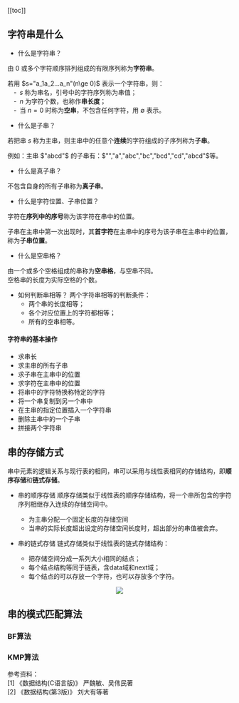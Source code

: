 [[toc]]
## 字符串是什么

- 什么是字符串？

由 0 或多个字符顺序排列组成的有限序列称为**字符串**。

若用 $s="a_1a_2...a_n"(n\ge 0)$ 表示一个字符串，则：  
&emsp;-&ensp;$s$ 称为串名，引号中的字符序列称为串值；  
&emsp;-&ensp;$n$ 为字符个数，也称作**串长度**；  
&emsp;-&ensp;当 $n=0$ 时称为**空串**，不包含任何字符，用 $\emptyset$ 表示。  

- 什么是子串？
  
若把串 $s$ 称为主串，则主串中的任意个**连续**的字符组成的子序列称为**子串**。  
  
例如：主串 $"abcd"$ 的子串有：$"","a","abc","bc","bcd","cd","abcd"$等。

- 什么是真子串？
 
不包含自身的所有子串称为**真子串**。

- 什么是字符位置、子串位置？

字符在**序列中的序号**称为该字符在串中的位置。

子串在主串中第一次出现时，其**首字符**在主串中的序号为该子串在主串中的位置，称为**子串位置**。

- 什么是空串格？

由一个或多个空格组成的串称为**空串格**，与空串不同。  
空格串的长度为实际空格的个数。

- 如何判断串相等？
两个字符串相等的判断条件：
  - 两个串的长度相等；
  - 各个对应位置上的字符都相等；
  - 所有的空串相等。  

#### 字符串的基本操作
- 求串长
- 求主串的所有子串
- 求子串在主串中的位置
- 求字符在主串中的位置
- 将串中的字符特换称特定的字符
- 将一个串复制到另一个串中
- 在主串的指定位置插入一个字符串
- 删除主串中的一个子串
- 拼接两个字符串

## 串的存储方式
串中元素的逻辑关系与现行表的相同，串可以采用与线性表相同的存储结构，即**顺序存储**和**链式存储**。

- 串的顺序存储
顺序存储类似于线性表的顺序存储结构，将一个串所包含的字符序列相继存入连续的存储空间中。  
  - 为主串分配一个固定长度的存储空间
  - 当串的实际长度超出设定的存储空间长度时，超出部分的串值被舍弃。  
  
- 串的链式存储
链式存储类似于线性表的链式存储结构：
  - 把存储空间分成一系列大小相同的结点；
  - 每个结点结构等同于链表，含data域和next域；
  - 每个结点的可以存放一个字符，也可以存放多个字符。

<div align="center">
    <img src="https://blog-review-notes.oss-cn-beijing.aliyuncs.com/algorithm/data-structures/_images/串_链式存储.png">
</div>

## 串的模式匹配算法
### BF算法
### KMP算法


 参考资料：  
[1] 《数据结构(C语言版)》 严魏敏、吴伟民著  
[2] 《数据结构(第3版)》 刘大有等著  